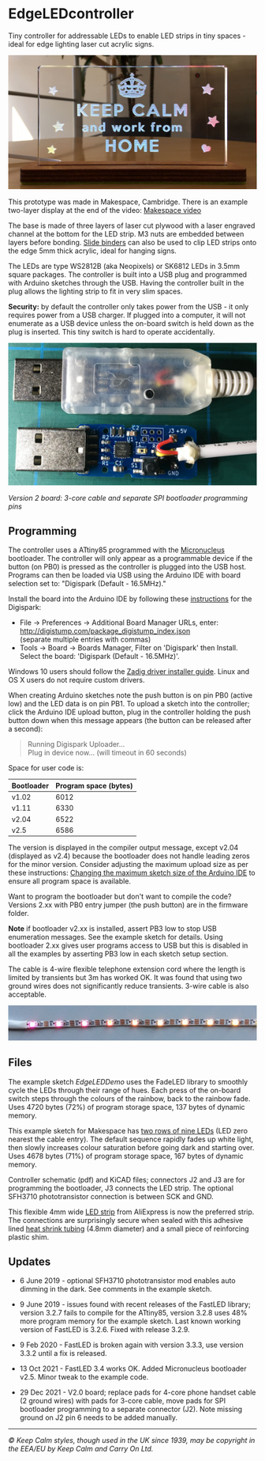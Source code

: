 # EdgeLEDcontroller

Tiny controller for addressable LEDs to enable LED strips in tiny spaces - ideal for edge lighting laser cut acrylic signs.

![Example edge lit sign](images/keep_calm_sign.jpg)

This prototype was made in Makespace, Cambridge. There is an example two-layer display at the end of the video: [Makespace video](https://www.instagram.com/p/CSuGmHmoO2C/)

The base is made of three layers of laser cut plywood with a laser engraved channel at the bottom for the LED strip. M3 nuts are embedded between layers before bonding. [Slide binders](https://www.amazon.co.uk/gp/product/B00JPJA7QY) can also be used to clip LED strips onto the edge 5mm thick acrylic, ideal for hanging signs.

The LEDs are type WS2812B (aka Neopixels) or SK6812 LEDs in 3.5mm square packages. The controller is built into a USB plug and programmed with Arduino sketches through the USB. Having the controller built in the plug allows the lighting strip to fit in very slim spaces.

**Security:** by default the controller only takes power from the USB - it only requires power from a USB charger. If plugged into a computer, it will not enumerate as a USB device unless the on-board switch is held down as the plug is inserted. This tiny switch is hard to operate accidentally.

![Edge LED controller](images/usb_board_v2.jpg)

*Version 2 board: 3-core cable and separate SPI bootloader programming pins*

## Programming

The controller uses a ATtiny85 programmed with the [Micronucleus](https://github.com/micronucleus/) bootloader. The controller will only appear as a programmable device if the button (on PB0) is pressed as the controller is plugged into the USB host. Programs can then be loaded via USB using the Arduino IDE with board selection set to: "Digispark (Default - 16.5MHz)."

Install the board into the Arduino IDE by following these [instructions](http://digistump.com/wiki/digispark/tutorials/connecting) for the Digispark:


* File → Preferences → Additional Board Manager URLs, enter:  
http://digistump.com/package_digistump_index.json  
(separate multiple entries with commas)
* Tools → Board → Boards Manager, Filter on 'Digispark' then Install.  
Select the board: 'Digispark (Default - 16.5MHz)'.

Windows 10 users should follow the [Zadig driver installer guide](https://github.com/micronucleus/micronucleus/tree/master/windows_driver_installer). Linux and OS X users do not require custom drivers.

When creating Arduino sketches note the push button is on pin PB0 (active low) and the LED data is on pin PB1. To upload a sketch into the controller; click the Arduino IDE upload button, plug in the controller holding the push button down when this message appears (the button can be released after a second):

> Running Digispark Uploader...  
> Plug in device now... (will timeout in 60 seconds)

Space for user code is:

| Bootloader |Program space (bytes)|
|------------|---------------------|
| v1.02      | 6012                |
| v1.11      | 6330                |
| v2.04      | 6522                |
| v2.5       | 6586                |

The version is displayed in the compiler output message, except v2.04 (displayed as v2.4) because the bootloader does not handle leading zeros for the minor version. Consider adjusting the maximum upload size as per these instructions: [Changing the maximum sketch size of the Arduino IDE](https://gist.github.com/Ircama/22707e938e9c8f169d9fe187797a2a2c#user-content-changing-the-maximum-sketch-size-of-the-arduino-ide) to ensure all program space is available.

Want to program the bootloader but don't want to compile the code? Versions 2.xx with PB0 entry jumper (the push button) are in the firmware folder.

**Note** if bootloader v2.xx is installed, assert PB3 low to stop USB enumeration messages. See the example sketch for details. Using bootloader 2.xx gives user programs access to USB but this is disabled in all the examples by asserting PB3 low in each sketch setup section.

The cable is 4-wire flexible telephone extension cord where the length is limited by transients but 3m has worked OK. It was found that using two ground wires does not significantly reduce transients. 3-wire cable is also acceptable.

![Flexible 5mm wide LED strip](images/led_flex_strip.jpg)

## Files

The example sketch *EdgeLEDDemo* uses the FadeLED library to smoothly cycle the LEDs through their range of hues. Each press of the on-board switch steps through the colours of the rainbow, back to the rainbow fade. Uses 4720 bytes (72%) of program storage space, 137 bytes of dynamic memory.

This example sketch for Makespace has [two rows of nine LEDs](https://raw.githubusercontent.com/riosil/EdgeLEDcontroller/master/images/sign_makespace.jpg) (LED zero nearest the cable entry). The default sequence rapidly fades up white light, then slowly increases colour saturation before going dark and starting over. Uses 4678 bytes (71%) of program storage space, 167 bytes of dynamic memory.

Controller schematic (pdf) and KiCAD files; connectors J2 and J3 are for programming the bootloader, J3 connects the LED strip. The optional SFH3710 phototransistor connection is between SCK and GND.

This flexible 4mm wide [LED strip](https://www.aliexpress.com/item/32889698964.html) from AliExpress is now the preferred strip. The connections are surprisingly secure when sealed with this adhesive lined [heat shrink tubing](https://www.aliexpress.com/item/32892500051.html) (4.8mm diameter) and a small piece of reinforcing plastic shim.

## Updates

* 6 June 2019 - optional SFH3710 phototransistor mod enables auto dimming in the dark. See comments in the example sketch.

* 9 June 2019 - issues found with recent releases of the FastLED library; version 3.2.7 fails to compile for the ATtiny85, version 3.2.8 uses 48% more program memory for the example sketch. Last known working version of FastLED is 3.2.6. Fixed with release 3.2.9.

* 9 Feb 2020 - FastLED is broken again with version 3.3.3, use version 3.3.2 until a fix is released.

* 13 Oct 2021 - FastLED 3.4 works OK. Added Micronucleus bootloader v2.5. Minor tweak to the example code.

* 29 Dec 2021 - V2.0 board; replace pads for 4-core phone handset cable (2 ground wires) with pads for 3-core cable, move pads for SPI bootloader programming to a separate connector (J2). Note missing ground on J2 pin 6 needs to be added manually.

---
*© Keep Calm styles, though used in the UK since 1939, may be copyright in the EEA/EU by Keep Calm and Carry On Ltd.*